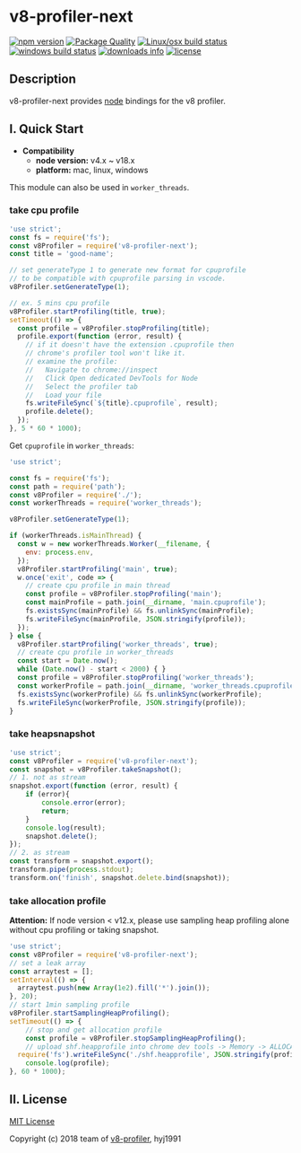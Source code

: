 # v8-profiler-next

[![npm version](https://img.shields.io/npm/v/v8-profiler-next/latest.svg)](https://www.npmjs.com/package/v8-profiler-next)
[![Package Quality](http://npm.packagequality.com/shield/v8-profiler-next.svg)](http://packagequality.com/#?package=v8-profiler-next)
[![Linux/osx build status](https://github.com/hyj1991/v8-profiler-next/workflows/Continuous%20integration/badge.svg?branch=master)](https://github.com/hyj1991/v8-profiler-next/actions?query=branch%3Amaster)
[![windows build status](https://ci.appveyor.com/api/projects/status/vp54r2t137iirntf?svg=true)](https://ci.appveyor.com/project/hyj1991/v8-profiler-next)
[![downloads info](https://img.shields.io/npm/dm/v8-profiler-next.svg)](https://www.npmjs.com/package/v8-profiler-next)
[![license](https://img.shields.io/npm/l/v8-profiler-next.svg)](LICENSE)

## Description

v8-profiler-next provides [node](http://github.com/nodejs/node) bindings for the v8 profiler.

## I. Quick Start

* **Compatibility**
  * **node version:** v4.x ~ v18.x
  * **platform:** mac, linux, windows

This module can also be used in `worker_threads`.

### take cpu profile

```js
'use strict';
const fs = require('fs');
const v8Profiler = require('v8-profiler-next');
const title = 'good-name';

// set generateType 1 to generate new format for cpuprofile
// to be compatible with cpuprofile parsing in vscode.
v8Profiler.setGenerateType(1);

// ex. 5 mins cpu profile
v8Profiler.startProfiling(title, true);
setTimeout(() => {
  const profile = v8Profiler.stopProfiling(title);
  profile.export(function (error, result) {
    // if it doesn't have the extension .cpuprofile then
    // chrome's profiler tool won't like it.
    // examine the profile:
    //   Navigate to chrome://inspect
    //   Click Open dedicated DevTools for Node
    //   Select the profiler tab
    //   Load your file
    fs.writeFileSync(`${title}.cpuprofile`, result);
    profile.delete();
  });
}, 5 * 60 * 1000);
```

Get `cpuprofile` in `worker_threads`:

```js
'use strict';

const fs = require('fs');
const path = require('path');
const v8Profiler = require('./');
const workerThreads = require('worker_threads');

v8Profiler.setGenerateType(1);

if (workerThreads.isMainThread) {
  const w = new workerThreads.Worker(__filename, {
    env: process.env,
  });
  v8Profiler.startProfiling('main', true);
  w.once('exit', code => {
    // create cpu profile in main thread
    const profile = v8Profiler.stopProfiling('main');
    const mainProfile = path.join(__dirname, 'main.cpuprofile');
    fs.existsSync(mainProfile) && fs.unlinkSync(mainProfile);
    fs.writeFileSync(mainProfile, JSON.stringify(profile));
  });
} else {
  v8Profiler.startProfiling('worker_threads', true);
  // create cpu profile in worker_threads
  const start = Date.now();
  while (Date.now() - start < 2000) { }
  const profile = v8Profiler.stopProfiling('worker_threads');
  const workerProfile = path.join(__dirname, 'worker_threads.cpuprofile');
  fs.existsSync(workerProfile) && fs.unlinkSync(workerProfile);
  fs.writeFileSync(workerProfile, JSON.stringify(profile));
}
```

### take heapsnapshot

```js
'use strict';
const v8Profiler = require('v8-profiler-next');
const snapshot = v8Profiler.takeSnapshot();
// 1. not as stream
snapshot.export(function (error, result) {
	if (error){
		console.error(error);
		return;
	}
	console.log(result);
	snapshot.delete();
});
// 2. as stream
const transform = snapshot.export();
transform.pipe(process.stdout);
transform.on('finish', snapshot.delete.bind(snapshot));
```

### take allocation profile

**Attention:** If node version < v12.x, please use sampling heap profiling alone without cpu profiling or taking snapshot.

```js
'use strict';
const v8Profiler = require('v8-profiler-next');
// set a leak array
const arraytest = [];
setInterval(() => {
  arraytest.push(new Array(1e2).fill('*').join());
}, 20);
// start 1min sampling profile
v8Profiler.startSamplingHeapProfiling();
setTimeout(() => {
	// stop and get allocation profile
	const profile = v8Profiler.stopSamplingHeapProfiling();
	// upload shf.heapprofile into chrome dev tools -> Memory -> ALLOCATION PRODILES
  require('fs').writeFileSync('./shf.heapprofile', JSON.stringify(profile));
	console.log(profile);
}, 60 * 1000);
```

## II. License

[MIT License](LICENSE)

Copyright (c) 2018 team of [v8-profiler](github.com/node-inspector/v8-profiler), hyj1991
